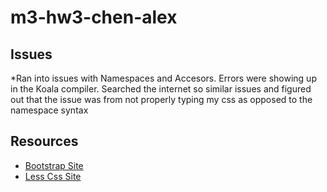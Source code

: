 # m3-hw3-chen-alex
## Issues
*Ran into issues with Namespaces and Accesors. Errors were showing up in the Koala compiler. Searched the internet so similar issues and figured out that the issue was from not properly typing my css as opposed to the namespace syntax
## Resources
* [Bootstrap Site](http://www.getbootstrap.com)
* [Less Css Site](http://lesscss.org/features/)
